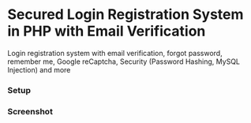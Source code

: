 # Secured Login Registration System in PHP with Email Verification

Login registration system with email verification, forgot password, remember me, Google reCaptcha, Security (Password Hashing, MySQL Injection) and more

### Setup

### Screenshot

